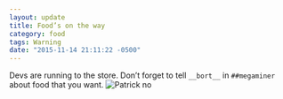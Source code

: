 ```yaml
---
layout: update
title: Food’s on the way
category: food
tags: Warning
date: "2015-11-14 21:11:22 -0500"
---
```


Devs are running to the store. Don’t forget to tell `__bort__` in `##megaminer` about food that you want. ![Patrick no](https://i.imgur.com/rDWc3qx.gif)

